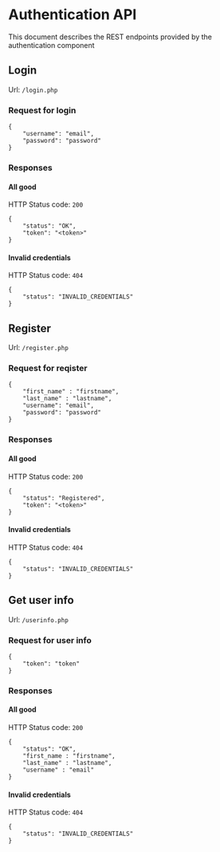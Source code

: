 # Authentication API


This document describes the REST endpoints provided by the authentication component



## Login

Url: `/login.php`



### Request for login

```
{
    "username": "email",
    "password": "password"
}
```

### Responses


#### All good

HTTP Status code: `200`
```
{
    "status": "OK",
    "token": "<token>"
}
```

#### Invalid credentials

HTTP Status code: `404`
```
{
    "status": "INVALID_CREDENTIALS"
}
```

## Register

Url: `/register.php`

### Request for reqister

```
{   
    "first_name" : "firstname",
    "last_name" : "lastname",
    "username": "email",
    "password": "password"
}
```

### Responses


#### All good

HTTP Status code: `200`
```
{
    "status": "Registered",
    "token": "<token>"
}
```

#### Invalid credentials

HTTP Status code: `404`
```
{
    "status": "INVALID_CREDENTIALS"
}
```

## Get user info

Url: `/userinfo.php`



### Request for user info

```
{
    "token": "token"
}
```

### Responses


#### All good

HTTP Status code: `200`
```
{
    "status": "OK",
    "first_name : "firstname",
    "last_name" : "lastname",
    "username" : "email"
}
```

#### Invalid credentials

HTTP Status code: `404`
```
{
    "status": "INVALID_CREDENTIALS"
}
```
